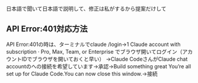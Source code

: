 日本語で聞いて日本語で説明して、修正は私がするから提案だけして

## API Error:401対応方法
API Error:401の時は、ターミナルでclaude /login→1 Claude account with subscription · Pro, Max, Team, or Enterprise でブラウザ開いてログイン（アカウントIDでブラウザを開いておくと早い）
→Claude CodeさんがClaude chat accountのへの接続を希望しています→承認→Build something great
You’re all set up for Claude Code.You can now close this window.→接続
